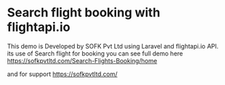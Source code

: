 # Search flight booking with flightapi.io 
This demo is Developed by SOFK Pvt Ltd using Laravel and flightapi.io API. its use of Search flight for booking
you can see full demo here 
https://sofkpvtltd.com/Search-Flights-Booking/home

and for support https://sofkpvtltd.com/
